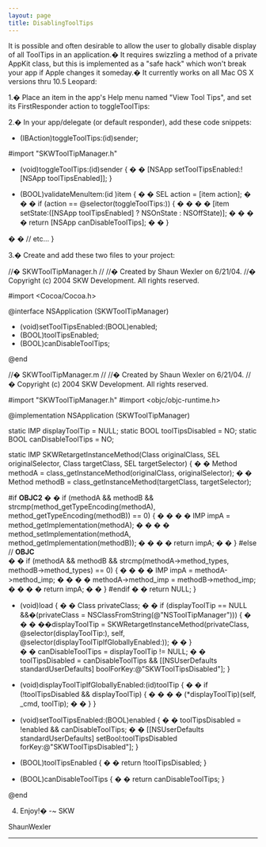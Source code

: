 ```yaml
---
layout: page
title: DisablingToolTips
---
```




It is possible and often desirable to allow the user to globally disable display of all ToolTips in an application.� It requires swizzling a method of a private AppKit class, but this is implemented as a "safe hack" which won't break your app if Apple changes it someday.� It currently works on all Mac OS X versions thru 10.5 Leopard:

1.� Place an item in the app's Help menu named "View Tool Tips", and set its FirstResponder action to toggleToolTips:

2.� In your app/delegate (or default responder), add these code snippets:

    

- (IBAction)toggleToolTips:(id)sender;

#import "SKWToolTipManager.h"

- (void)toggleToolTips:(id)sender
{
� � [NSApp setToolTipsEnabled:![NSApp toolTipsEnabled]];
}

- (BOOL)validateMenuItem:(id <NSMenuItem>)item
{
� � SEL action = [item action];
�
� � if (action == @selector(toggleToolTips:)) {
� � � � [item setState:([NSApp toolTipsEnabled] ? NSOnState : NSOffState)];
� � � � return [NSApp canDisableToolTips];
� � }

� � // etc...
}


3.� Create and add these two files to your project:

    
//� SKWToolTipManager.h
//
//� Created by Shaun Wexler on 6/21/04.
//� Copyright (c) 2004 SKW Development. All rights reserved.

#import <Cocoa/Cocoa.h>

@interface NSApplication (SKWToolTipManager)

- (void)setToolTipsEnabled:(BOOL)enabled;
- (BOOL)toolTipsEnabled;
- (BOOL)canDisableToolTips;

@end


    
//� SKWToolTipManager.m
//
//� Created by Shaun Wexler on 6/21/04.
//� Copyright (c) 2004 SKW Development. All rights reserved.

#import "SKWToolTipManager.h"
#import <objc/objc-runtime.h>

@implementation NSApplication (SKWToolTipManager)

static IMP displayToolTip = NULL;
static BOOL toolTipsDisabled = NO;
static BOOL canDisableToolTips = NO;

static IMP SKWRetargetInstanceMethod(Class originalClass, SEL originalSelector, Class targetClass, SEL targetSelector)
{
� � Method methodA = class_getInstanceMethod(originalClass, originalSelector);
� � Method methodB = class_getInstanceMethod(targetClass, targetSelector);
	
#if __OBJC2__
� � if (methodA && methodB && strcmp(method_getTypeEncoding(methodA), method_getTypeEncoding(methodB)) == 0) {
� � � � IMP impA = method_getImplementation(methodA);
� � � � method_setImplementation(methodA, method_getImplementation(methodB));
� � � � return impA;
� � }
#else // __OBJC__	
� � if (methodA && methodB && strcmp(methodA->method_types, methodB->method_types) == 0) {
� � � � IMP impA = methodA->method_imp;
� � � � methodA->method_imp = methodB->method_imp;
� � � � return impA;
� � }
#endif
� � return NULL;
}

+ (void)load
{
� � Class privateClass;
� � if (displayToolTip == NULL &&�(privateClass = NSClassFromString(@"NSToolTipManager"))) {
� � � ��displayToolTip = SKWRetargetInstanceMethod(privateClass, @selector(displayToolTip:), self, @selector(displayToolTipIfGloballyEnabled:));
� � }	
� � canDisableToolTips = displayToolTip != NULL;
� � toolTipsDisabled = canDisableToolTips && [[NSUserDefaults standardUserDefaults] boolForKey:@"SKWToolTipsDisabled"];
}

- (void)displayToolTipIfGloballyEnabled:(id)toolTip
{
� � if (!toolTipsDisabled && displayToolTip) {
� � � � (*displayToolTip)(self, _cmd, toolTip);
� � }
}

- (void)setToolTipsEnabled:(BOOL)enabled
{
� � toolTipsDisabled = !enabled && canDisableToolTips;
� � [[NSUserDefaults standardUserDefaults] setBool:toolTipsDisabled forKey:@"SKWToolTipsDisabled"];
}

- (BOOL)toolTipsEnabled
{
� � return !toolTipsDisabled;
}

- (BOOL)canDisableToolTips
{
� � return canDisableToolTips;
}

@end


4. Enjoy!� -~ SKW

ShaunWexler

----

